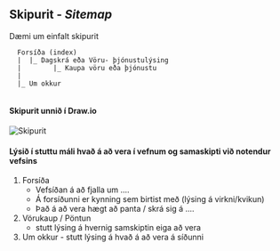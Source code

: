 
## Skipurit - _Sitemap_

Dæmi um einfalt skipurit

```
  Forsíða (index)
  |  |_ Dagskrá eða Vöru- þjónustulýsing
  |        |_ Kaupa vöru eða þjónustu
  |           
  |_ Um okkur
  
```

#### Skipurit unnið í Draw.io

![Skipurit](Site-frame.drawio.svg)

#### Lýsið í stuttu máli hvað á að vera í vefnum og samaskipti við notendur vefsins

1. Forsíða
    * Vefsíðan á að fjalla um ....
    * Á forsíðunni er kynning sem birtist með (lýsing á virkni/kvikun)
    * Það á að vera hægt að panta / skrá sig á ....
1. Vörukaup / Pöntun 
    * stutt lýsing á hvernig samskiptin eiga að vera
1. Um okkur - stutt lýsing á hvað á að vera á síðunni

 
